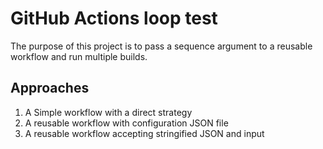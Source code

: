 # GitHub Actions loop test
The purpose of this project is to pass a sequence argument to a reusable workflow and run multiple builds.

## Approaches

1. A Simple workflow with a direct strategy
1. A reusable workflow with configuration JSON file
1. A reusable workflow accepting stringified JSON and input